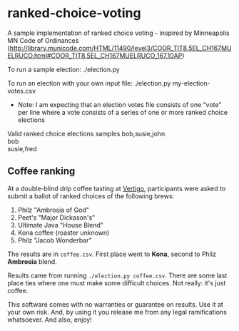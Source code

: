 ranked-choice-voting
====================

A sample implementation of ranked choice voting - inspired by Minneapolis MN Code of Ordinances  (http://library.municode.com/HTML/11490/level3/COOR_TIT8.5EL_CH167MUELRUCO.html#COOR_TIT8.5EL_CH167MUELRUCO_167.10AP)

To run a sample election:
./election.py

To run an election with your own input file:
./election.py my-election-votes.csv
* Note: I am expecting that an election votes file consists of one "vote" per line where a vote consists of a series of one or more ranked choice elections

Valid ranked choice elections samples
bob,susie,john  
bob  
susie,fred  

## Coffee ranking

At a double-blind drip coffee tasting at
[Vertigo](http://www.vertigo.com), participants were asked to submit a
ballot of ranked choices of the following brews:

1. Philz "Ambrosia of God"
2. Peet's "Major Dickason's"
3. Ultimate Java "House Blend"
4. Kona coffee (roaster unknown)
5. Philz "Jacob Wonderbar" 

The results are in `coffee.csv`. First place went to **Kona**, second to
Philz **Ambrosia** blend.

Results came from running `./election.py coffee.csv`. There are some
last place ties where one must make some difficult choices. Not really:
it's just coffee.

This software comes with no warranties or guarantee on results.  Use it at your own risk.  And, by using it you release me from any legal ramifications whatsoever.  And also, enjoy!
